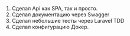 1. Сделал Api как SPA, так и просто.
2. Cделал документацию через Swagger
3. Сделал небольшие тесты через Laravel TDD
4. Сделал конфигурацию Докер.
